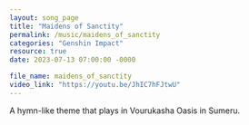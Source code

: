 ```yaml
---
layout: song_page
title: "Maidens of Sanctity"
permalink: /music/maidens_of_sanctity
categories: "Genshin Impact"
resource: true
date: 2023-07-13 07:00:00 -0000

file_name: maidens_of_sanctity
video_link: "https://youtu.be/JhIC7hFJtwU"
---
```


A hymn-like theme that plays in Vourukasha Oasis in Sumeru.